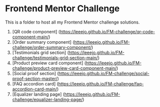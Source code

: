 # Frontend Mentor Challenge

This is a folder to host all my Frontend Mentor challenge solutions.

1. [QR code component] (https://leeejo.github.io/FM-challenge/qr-code-component-main/)
2. [Order summary component] (https://leeejo.github.io/FM-challenge/order-summary-component/)
3. [Testimonials grid section] (https://leeejo.github.io/FM-challenge/testimonials-grid-section-main/)
4. [Product preview card component] (https://leeejo.github.io/FM-challenge/product-preview-card-component-main/)
5. [Social proof section] (https://leeejo.github.io/FM-challenge/social-proof-section-master/)
6. [FAQ accordion card] (https://leeejo.github.io/FM-challenge/faq-accordion-card-main/)
7. [Equalizer landing page] (https://leeejo.github.io/FM-challenge/equalizer-landing-page/)
